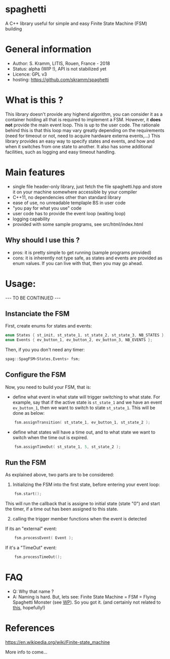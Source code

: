 # spaghetti
A C++ library useful for simple and easy Finite State Machine (FSM) building

# General information
- Author: S. Kramm, LITIS, Rouen, France - 2018
- Status: alpha (WIP !), API is not stabilized yet
- Licence: GPL v3
- hosting: https://github.com/skramm/spaghetti

# What is this ?
 This library doesn't provide any highend algorithm, you can consider it as a container holding all that is required to implement
 a FSM.
 However, it **does not** provide the main event loop. This is up to the user code.
 The rationale behind this is that this loop may vary greatly depending on the requirements
 (need for timeout or not, need to acquire hardware externa events,...)
 This library provides an easy way to specify states and events, and how and when it switches from one state to another.
 It also has some additional facilities, such as logging and easy timeout handling.


# Main features

 - single file header-only library, just fetch the file spaghetti.hpp and store it on your machine somewhere accessible by your compiler
 - C++11, no dependencies other than standard library
 - ease of use, no unreadable templaple BS in user code
 - "you pay for what you use" code
 - user code has to provide the event loop (waiting loop)
 - logging capability
 - provided with some sample programs, see src/html/index.html

 ## Why should I use this ?
  - pros: it is pretty simple to get running (sample programs provided)
  - cons: it is inherently not type safe, as states and events are provided as enum values.
  If you can live with that, then you may go ahead.

# Usage:

--- TO BE CONTINUED ---

## Instanciate the FSM

First, create enums for states and events:
```C++
enum States { st_init, st_state_1, st_state_2, st_state_3, NB_STATES };
enum Events { ev_button_1, ev_button_2, ev_button_3, NB_EVENTS };
```
Then, if you you don't need any timer:
```C++
spag::SpagFSM<States,Events> fsm;
```

## Configure the FSM

Now, you need to build your FSM, that is:
- define what event in what state will trigger switching to what state.
For example, say that if the active state is `st_state_1` and we have an event `ev_button_1`, then we want to switch to state `st_state_1`.
This will be done as below:
```C++
	fsm.assignTransition( st_state_1, ev_button_1, st_state_2 );
```

- define what states will have a time out, and to what state we want to switch when the time out is expired.
```C++
	fsm.assignTimeOut( st_state_1, 5, st_state_2 );
```

## Run the FSM

As explained above, two parts are to be considered:

 1. Initializing the FSM into the first state, before entering your event loop:
```C++
	fsm.start();
```
This will run the callback that is assigne to initial state (state "0") and start the timer, if a time out has been assigned to this state.

2. calling the trigger member functions when the event is detected

If its an "external" event:
```C++
	fsm.processEvent( Event );
```
If it's a "TimeOut" event:
```C++
	fsm.processTimeOut();
```

# FAQ

- Q: Why that name ?
- A: Naming is hard. But, lets see: Finite State Machine = FSM = Flying Spaghetti Monster
(see [WP](https://en.wikipedia.org/wiki/Flying_Spaghetti_Monster)).
So you got it.
(and certainly not related to [this](https://en.wikipedia.org/wiki/Spaghetti_code), hopefully!)

# References

https://en.wikipedia.org/wiki/Finite-state_machine

More info to come...
